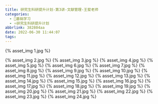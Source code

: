 ```yaml
---
title: 研究生科研提升计划-第3讲-文献管理-王斐老师
categories:
  - 🌙基础学习
  - ⭐研究生科研提升计划
abbrlink: 382804aa
date: 2022-06-30 11:44:07
tags:
---
```


{% asset_img 1.jpg %}

<!--more-->

{% asset_img 2.jpg %}
{% asset_img 3.jpg %}
{% asset_img 4.jpg %}
{% asset_img 5.jpg %}
{% asset_img 6.jpg %}
{% asset_img 7.jpg %}
{% asset_img 8.jpg %}
{% asset_img 9.jpg %}
{% asset_img 10.jpg %}
{% asset_img 11.jpg %}
{% asset_img 12.jpg %}
{% asset_img 13.jpg %}
{% asset_img 14.jpg %}
{% asset_img 15.jpg %}
{% asset_img 16.jpg %}
{% asset_img 17.jpg %}
{% asset_img 18.jpg %}
{% asset_img 19.jpg %}
{% asset_img 20.jpg %}
{% asset_img 21.jpg %}
{% asset_img 22.jpg %}
{% asset_img 23.jpg %}
{% asset_img 24.jpg %}
